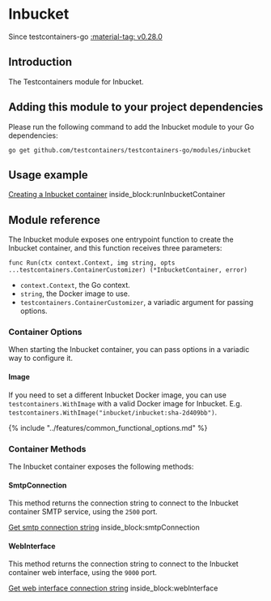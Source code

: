 # Inbucket

Since testcontainers-go <a href="https://github.com/testcontainers/testcontainers-go/releases/tag/v0.28.0"><span class="tc-version">:material-tag: v0.28.0</span></a>

## Introduction

The Testcontainers module for Inbucket.

## Adding this module to your project dependencies

Please run the following command to add the Inbucket module to your Go dependencies:

```
go get github.com/testcontainers/testcontainers-go/modules/inbucket
```

## Usage example

<!--codeinclude-->
[Creating a Inbucket container](../../modules/inbucket/examples_test.go) inside_block:runInbucketContainer
<!--/codeinclude-->

## Module reference

The Inbucket module exposes one entrypoint function to create the Inbucket container, and this function receives three parameters:

```golang
func Run(ctx context.Context, img string, opts ...testcontainers.ContainerCustomizer) (*InbucketContainer, error)
```

- `context.Context`, the Go context.
- `string`, the Docker image to use.
- `testcontainers.ContainerCustomizer`, a variadic argument for passing options.

### Container Options

When starting the Inbucket container, you can pass options in a variadic way to configure it.

#### Image

If you need to set a different Inbucket Docker image, you can use `testcontainers.WithImage` with a valid Docker image
for Inbucket. E.g. `testcontainers.WithImage("inbucket/inbucket:sha-2d409bb")`.

{% include "../features/common_functional_options.md" %}

### Container Methods

The Inbucket container exposes the following methods:

#### SmtpConnection

This method returns the connection string to connect to the Inbucket container SMTP service, using the `2500` port.

<!--codeinclude-->
[Get smtp connection string](../../modules/inbucket/inbucket_test.go) inside_block:smtpConnection
<!--/codeinclude-->

#### WebInterface

This method returns the connection string to connect to the Inbucket container web interface, using the `9000` port.

<!--codeinclude-->
[Get web interface connection string](../../modules/inbucket/inbucket_test.go) inside_block:webInterface
<!--/codeinclude-->
